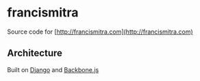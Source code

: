 francismitra
======

Source code for [http://francismitra.com](http://francismitra.com)

Architecture
-----
Built on [Django](https://www.djangoproject.com/) and [Backbone.js](http://backbonejs.org/)


